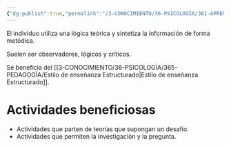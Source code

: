 ```yaml
---
{"dg-publish":true,"permalink":"/3-CONOCIMIENTO/36-PSICOLOGÍA/361-APRENDIZAJE/Estilo de aprendizaje Teórico/"}
---
```


El individuo utiliza una lógica teórica y sintetiza la información de forma metódica.

Suelen ser observadores, lógicos y críticos. 

Se beneficia del [[3-CONOCIMIENTO/36-PSICOLOGÍA/365-PEDAGOGÍA/Estilo de enseñanza Estructurado\|Estilo de enseñanza Estructurado]].

# Actividades beneficiosas
- Actividades que parten de teorías que supongan un desafío.
- Actividades que permiten la investigación y la pregunta.